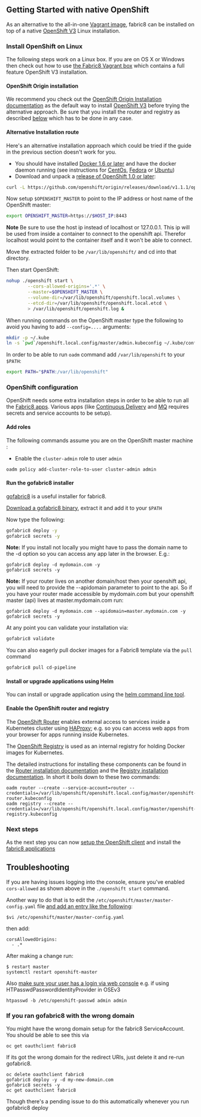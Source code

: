 ## Getting Started with native OpenShift

As an alternative to the all-in-one [Vagrant image](vagrant.html), fabric8 can be installed on top of a
native [OpenShift V3](http://www.openshift.org/) Linux installation.

### Install OpenShift on Linux

The following steps work on a Linux box. If you are on OS X or Windows then check out how to use
[the Fabric8 Vagrant box](vagrant.html) which contains a full feature OpenShift V3 installation.

#### OpenShift Origin installation

We recommend you check out the [OpenShift Origin Installation documentation](https://docs.openshift.org/latest/getting_started/administrators.html)
as the default way to install [OpenShift V3](http://www.openshift.org/) before trying the alternative approach. Be sure that you
install the router and registry as described [below](#openshift-configuration) which has to be done in any case.

#### Alternative Installation route

Here's an alternative installation approach which could be tried if the guide in the previous section doesn't work
for you.

* You should have installed [Docker 1.6 or later](https://docs.docker.com/installation/#installation) and have
  the docker daemon running (see instructions for [CentOs](https://docs.docker.com/installation/centos/),
  [Fedora](https://docs.docker.com/installation/fedora/) or [Ubuntu](https://docs.docker.com/installation/ubuntulinux/))
* Download and unpack a [release of OpenShift 1.0 or later](https://github.com/openshift/origin/releases/):

```sh
curl -L https://github.com/openshift/origin/releases/download/v1.1.1/openshift-origin-server-v1.1.1-e1d9873-linux-64bit.tar.gz | tar xzv
```

Now setup `$OPENSHIFT_MASTER` to point to the IP address or host name of the OpenShift master:

```sh
export OPENSHIFT_MASTER=https://$HOST_IP:8443
```

**Note** Be sure to use the host ip instead of localhost or 127.0.0.1. This ip will be used from inside a container to connect to the openshift api. Therefor localhost would point to the container itself and it won't be able to connect.

Move the extracted folder to be ```/var/lib/openshift/``` and cd into that directory.

Then start OpenShift:

```sh
nohup ./openshift start \
        --cors-allowed-origins='.*' \
        --master=$OPENSHIFT_MASTER \
        --volume-dir=/var/lib/openshift/openshift.local.volumes \
        --etcd-dir=/var/lib/openshift/openshift.local.etcd \
        > /var/lib/openshift/openshift.log &
```

When running commands on the OpenShift master type the following to avoid you having to add `--config=....` arguments:

```sh
mkdir -p ~/.kube
ln -s `pwd`/openshift.local.config/master/admin.kubeconfig ~/.kube/config
```

In order to be able to run `oadm` command add `/var/lib/openshift` to your ``$PATH``:

```sh
export PATH="$PATH:/var/lib/openshift"
```

### OpenShift configuration

OpenShift needs some extra installation steps in order to be able to run all the [Fabric8 apps](apps.html).
Various apps (like [Continuous Delivery](../cdelivery.html) and [MQ](../fabric8MQ.html) requires secrets and service accounts to be setup).

#### Add roles

The following commands assume you are on the OpenShift master machine :

* Enable the `cluster-admin` role to user `admin`

```sh
oadm policy add-cluster-role-to-user cluster-admin admin
```

#### Run the gofabric8 installer

[gofabric8](https://github.com/fabric8io/gofabric8) is a useful installer for fabric8.

[Download a gofabric8 binary](https://github.com/fabric8io/gofabric8/releases), extract it and add it to your `$PATH`

Now type the following:

```sh
gofabric8 deploy -y
gofabric8 secrets -y
```

**Note:** If you install not locally you might have to pass the domain name to the -d option so you can access any app later in the browser. E.g.:

```
gofabric8 deploy -d mydomain.com -y
gofabric8 secrets -y
```

**Note:** If your router lives on another domain/host then your openshift api, you will need to provide the --apidomain parameter to point to the api. So if you have your router made accessible by mydomain.com but your openshift master (api) lives at master.mydomain.com run:

```
gofabric8 deploy -d mydomain.com --apidomain=master.mydomain.com -y
gofabric8 secrets -y
```

At any point you can validate your installation via:

```sh
gofabric8 validate
```

You can also eagerly pull docker images for a Fabric8 template via the `pull` command

```sh
gofabric8 pull cd-pipeline
```

#### Install or upgrade applications using Helm

You can install or upgrade application using the [helm command line tool](http://fabric8.io/guide/helm.html).


#### Enable the OpenShift router and registry

The [OpenShift Router](https://docs.openshift.org/latest/architecture/core_concepts/routes.html#haproxy-template-router) enables
external access to services inside a Kubernetes cluster using [HAProxy](http://www.haproxy.org/); e.g. so you can access web apps
from your browser for apps running inside Kubernetes.

The [OpenShift Registry](https://docs.openshift.org/latest/architecture/infrastructure_components/image_registry.html) is used
as an internal registry for holding Docker images for Kubernetes.

The detailed instructions for installing these components can be found in the
[Router installation documentation](https://docs.openshift.org/latest/admin_guide/install/deploy_router.html) and
the [Registry installation documentation](https://docs.openshift.org/latest/admin_guide/install/docker_registry.html). In short it
boils down to these two commands:

```
oadm router --create --service-account=router --credentials=/var/lib/openshift/openshift.local.config/master/openshift-router.kubeconfig
oadm registry --create --credentials=/var/lib/openshift/openshift.local.config/master/openshift-registry.kubeconfig
```

### Next steps

As the next step you can now [setup the OpenShift client](local.html) and install
the [fabric8 applications](apps.html)

## Troubleshooting

If you are having issues logging into the console, ensure you've enabled ```cors-allowed``` as shown above in the ```./openshift start``` command.

Another way to do that is to edit the ```/etc/openshift/master/master-config.yaml``` file [and add an entry like the following](https://github.com/fabric8io/gofabric8/issues/17#issuecomment-149788441):

```
$vi /etc/openshift/master/master-config.yaml
```
then add:
```
corsAllowedOrigins:
  - .*
```

After making a change run:

```
$ restart master
systemctl restart openshift-master
```

Also [make sure your user has a login via web console](https://github.com/fabric8io/fabric8/issues/4866#issue-109652169) e.g. if using HTPasswdPasswordIdentityProvider in OSEv3

```
htpasswd -b /etc/openshift-passwd admin admin
```

### If you ran gofabric8 with the wrong domain

You might have the wrong domain setup for the fabric8 ServiceAccount. You should be able to see this via

```
oc get oauthclient fabric8
```

If its got the wrong domain for the redirect URIs, just delete it and re-run gofabric8.

```
oc delete oauthclient fabric8
gofabric8 deploy -y -d my-new-domain.com
gofabric8 secrets -y
oc get oauthclient fabric8
```

Though there's a pending issue to do this automatically whenever you run gofabric8 deploy
